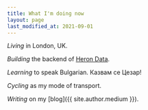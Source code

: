 ```yaml
---
title: What I'm doing now
layout: page
last_modified_at: 2021-09-01
---
```


_Living_ in London, UK.

_Building_ the backend of [Heron Data](https://herondata.io).

_Learning_ to speak Bulgarian. Казвам се Цезар!

_Cycling_ as my mode of transport.

_Writing_ on my [blog]({{ site.author.medium }}).
